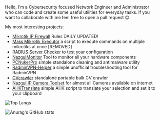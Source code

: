 Hello, I'm a Cybersecurity focused Network Engineer and Administrator who can code and create some useful utilities for everyday tasks.
If you want to collaborate with me feel free to open a pull request 😊

My most interesting projects:
- <a href="https://github.com/NazgulCoder/Mikrotik-IP-Firewall" target="_blank">Mikrotik IP Firewall</a> Rules DAILY UPDATED!
- <a href="https://github.com/NazgulCoder/Mass-Mikrotik-Executor" target="_blank">Mass Mikrotik Executor</a> a script to execute commands on multiple mikrotiks at once [REMOVED]
- <a href="https://github.com/NazgulCoder/RADIUS-Server-Checker" target="_blank">RADIUS Server Checker</a> to test your configuration
- <a href="https://github.com/NazgulCoder/NazgulMonitor" target="_blank">NazgulMonitor</a> Tool to monitor all your hardware components
- <a href="https://github.com/NazgulCoder/PCNukerPro" target="_blank">PCNukerPro</a> simple standalone cleaning and antimalware utility
- <a href="https://github.com/NazgulCoder/RadminVPN-Helper" target="_blank">RadminVPN-Helper</a> a simple unofficial troubleshooting tool for RadminVPN
- <a href="https://github.com/NazgulCoder/CVcrawler" target="_blank">CVcrawler</a> standalone portable bulk CV crawler
- <a href="https://github.com/NazgulCoder/Nazgul-IP-Camera-Toolset" target="_blank">Nazgul IP Camera Toolset</a> for almost all Cameras available on internet
- <a href="https://github.com/NazgulCoder/AHKTranslate" target="_blank">AHKTranslate</a> simple AHK script to translate your selection and set it to your clipboard

 

![Top Langs](https://github-readme-stats.vercel.app/api/top-langs/?username=NazgulCoder&theme=tokyonight)

![Anurag's GitHub stats](https://github-readme-stats.vercel.app/api?username=NazgulCoder&theme=tokyonight&show_icons=true)
